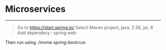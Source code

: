 # Microservices
---
> Go to https://start.spring.io/
> Select Maven project, java, 2.56, jar, 8
> Add dependecy : spring web

Then run using ./mvnw spring-boot:run
